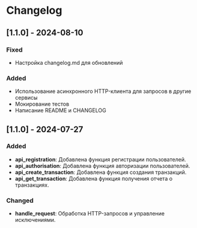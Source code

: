# Changelog

## [1.1.0] - 2024-08-10

### Fixed

- Настройка changelog.md для обновлений

### Added

- Использование асинхронного HTTP-клиента для запросов в другие сервисы
- Мокирование тестов
- Написание README и CHANGELOG

## [1.1.0] - 2024-07-27

### Added
- **api_registration**: Добавлена функция регистрации пользователей.
- **api_authorisation**: Добавлена функция авторизации пользователей.
- **api_create_transaction**: Добавлена функция создания транзакций.
- **api_get_transaction**: Добавлена функция получения отчета о транзакциях.

### Changed
- **handle_request**: Обработка HTTP-запросов и управление исключениями.
